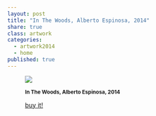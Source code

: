 ```yaml
---
layout: post
title: "In The Woods, Alberto Espinosa, 2014"
share: true
class: artwork
categories:
  - artwork2014
  - home
published: true
---
```


<figure class="text-center">
	<img src="http://www.inpocketart.com/wp-content/uploads/2014/07/3-in-the-woods-alberto-espinosa-2014-watermark.jpg">
	<figcaption>
		<p><small><strong>In The Woods, Alberto Espinosa, 2014</strong></small></p>
		<p><a href="http://www.inpocketart.com/product/in-the-woods-alberto-espinosa-2014/" class="btn btn-primary btn-lg"><i class="fa fa-credit-card"></i> buy it!</a></p>
	</figcaption>
</figure>